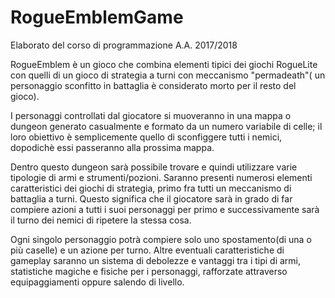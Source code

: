 # RogueEmblemGame
Elaborato del corso di programmazione A.A. 2017/2018

RogueEmblem è un gioco che combina elementi tipici dei giochi RogueLite con quelli di un  gioco di strategia a turni con meccanismo "permadeath"( un personaggio sconfitto in battaglia è considerato morto per il resto del gioco).

I personaggi controllati dal giocatore si muoveranno in una mappa o dungeon generato casualmente e formato da un numero variabile di celle; il loro obiettivo è semplicemente quello di sconfiggere tutti i nemici, dopodichè essi passeranno alla prossima mappa.

Dentro questo dungeon sarà possibile trovare e quindi utilizzare varie tipologie di armi e strumenti/pozioni.
Saranno presenti numerosi elementi caratteristici dei giochi di strategia, primo fra tutti un meccanismo di battaglia a turni. Questo significa che il giocatore sarà in grado di far compiere azioni a tutti i suoi personaggi per primo e successivamente sarà il turno dei nemici di ripetere la stessa cosa.

Ogni singolo personaggio potrà compiere solo uno spostamento(di una o più caselle) e un azione per turno.
Altre eventuali caratteristiche di gameplay saranno un sistema di debolezze e vantaggi tra i tipi di armi, statistiche magiche e fisiche per i personaggi, rafforzate attraverso equipaggiamenti oppure salendo di livello.
